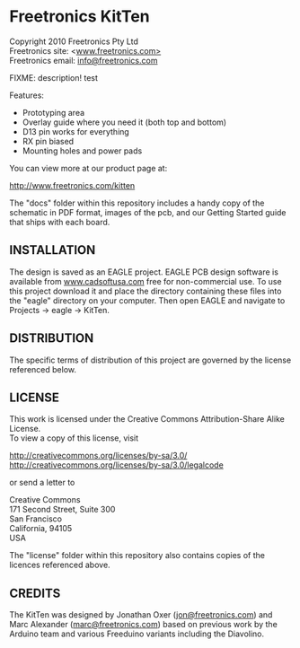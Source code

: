 Freetronics KitTen
=============================
Copyright 2010 Freetronics Pty Ltd  
Freetronics site:  <www.freetronics.com>  
Freetronics email: <info@freetronics.com>  

FIXME: description! test

Features:

 * Prototyping area
 * Overlay guide where you need it (both top and bottom)
 * D13 pin works for everything
 * RX pin biased
 * Mounting holes and power pads

You can view more at our product page at:

  http://www.freetronics.com/kitten

The "docs" folder within this repository includes a handy copy of the
schematic in PDF format, images of the pcb, and our Getting Started
guide that ships with each board.


INSTALLATION
------------
The design is saved as an EAGLE project. EAGLE PCB design software is
available from www.cadsoftusa.com free for non-commercial use. To use
this project download it and place the directory containing these files
into the "eagle" directory on your computer. Then open EAGLE and
navigate to Projects -> eagle -> KitTen.


DISTRIBUTION
------------
The specific terms of distribution of this project are governed by the
license referenced below.


LICENSE
-------
This work is licensed under the
Creative Commons Attribution-Share Alike License.  
To view a copy of this license, visit

  http://creativecommons.org/licenses/by-sa/3.0/  
  http://creativecommons.org/licenses/by-sa/3.0/legalcode

or send a letter to

  Creative Commons  
  171 Second Street, Suite 300  
  San Francisco  
  California, 94105  
  USA

The "license" folder within this repository also contains copies of the
licences referenced above.


CREDITS
-------
The KitTen was designed by Jonathan Oxer (jon@freetronics.com) and Marc
Alexander (marc@freetronics.com) based on previous work by the Arduino
team and various Freeduino variants including the Diavolino.
